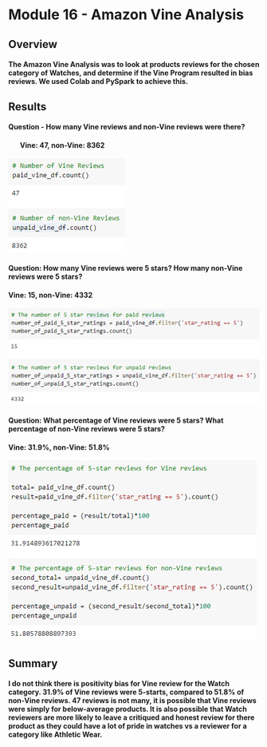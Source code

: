 # Module 16 - Amazon Vine Analysis

## Overview 

#### The Amazon Vine Analysis was to look at products reviews for the chosen category of Watches, and determine if the Vine Program resulted in bias reviews. We used Colab and PySpark to achieve this.


## Results
#### Question - How many Vine reviews and non-Vine reviews were there?
#### &nbsp;&nbsp;&nbsp;&nbsp;&nbsp;&nbsp; **Vine: 47, non-Vine: 8362** 
![stacked_launch_outcomes](https://github.com/charlieburd/amazon_vine_analysis/blob/main/Resources/image%20(28).png)


#### Question: How many Vine reviews were 5 stars? How many non-Vine reviews were 5 stars?
#### **Vine: 15, non-Vine: 4332** 
![stacked_launch_outcomes](https://github.com/charlieburd/amazon_vine_analysis/blob/main/Resources/image%20(29).png)


#### Question: What percentage of Vine reviews were 5 stars? What percentage of non-Vine reviews were 5 stars?
#### **Vine: 31.9%, non-Vine: 51.8%** 
![stacked_launch_outcomes](https://github.com/charlieburd/amazon_vine_analysis/blob/main/Resources/image%20(30).png)


## Summary
#### I do not think there is positivity bias for Vine review for the Watch category. 31.9% of Vine reviews were 5-starts, compared to 51.8% of non-Vine reviews. 47 reviews is not many, it is possible that Vine reviews were simply for below-average products. It is also possible that Watch reviewers are more likely to leave a critiqued and honest review for there product as they could have a lot of pride in watches vs a reviewer for a category like Athletic Wear. 

